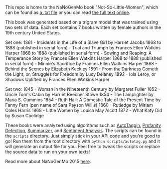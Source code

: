 This repo is home to the NaNoGenMo book "Not-So-Little-Women", which can be found as [a .txt file](https://github.com/lizrush/NaNoGenMo2015/blob/master/results/generated%20texts/full_book.txt) or you can read [the full text online](http://lizrush.github.io/NaNoGenMo2015).

This book was generated based on a trigram model that was trained using two sets of data. Each set contains 7 books written by female authors in the 19th century United States.

Set one:
1861 - Incidents in the Life of a Slave Girl by Harriet Jacobs
1868 to 1888 (published in serial form) - Trial and Triumph by Frances Ellen Watkins Harper
1868 to 1888 (published in serial form) - Sowing and Reaping: A Temperance Story by Frances Ellen Watkins Harper
1868 to 1888 (published in serial form) - Minnie's Sacrifice by Frances Ellen Watkins Harper
1868 - Behind the Scenes by Elizabeth Keckley
1891 - From the Darkness Cometh the Light, or, Struggles for Freedom by Lucy Delaney
1892 - Iola Leroy, or Shadows Uplifted by Frances Ellen Watkins Harper

Set two:
1845 - Woman in the Nineteenth Century by Margaret Fuller
1852 - Uncle Tom's Cabin by Harriet Beecher Stowe
1854 - The Lamplighter by Maria S. Cummins
1854 - Ruth Hall: A Domestic Tale of the Present Time by Fanny Fern (pen name of Sara Payson Willis)
1860 - Rutledge by Miriam Coles Harris
1868 - Little Women by Louisa May Alcott
1872 - What Katy Did by Susan Coolidge


These books were analyzed using algorithms such as [AutoTaggin](https://algorithmia.com/algorithms/nlp/AutoTag), [Profanity Detection](https://algorithmia.com/algorithms/nlp/ProfanityDetection), [Summarizer](https://algorithmia.com/algorithms/nlp/Summarizer), and [Sentiment Analysis](https://algorithmia.com/algorithms/nlp/SentimentAnalysis). The scripts can be found in the `scripts` directory. Just simply stick in your API code and you're good to go! Run them from the root directory with `python scripts/autotag.py` and it will generate an output file for you. Feel free to tweak the scripts or replace the source data to run on your own texts!

Read more about NaNoGenMo 2015 [here](https://github.com/dariusk/NaNoGenMo-2015).
